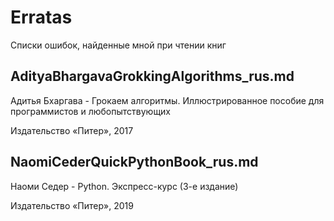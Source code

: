# Erratas
Списки ошибок, найденные мной при чтении книг

## AdityaBhargavaGrokkingAlgorithms_rus.md
Адитья Бхаргава - Грокаем алгоритмы. Иллюстрированное пособие для программистов и любопытствующих

Издательство «Питер», 2017

## NaomiCederQuickPythonBook_rus.md
Наоми Седер - Python. Экспресс-курс (3-е издание)

Издательство «Питер», 2019
